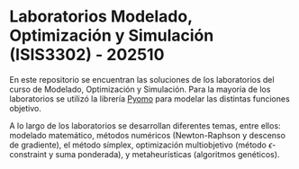 # Laboratorios Modelado, Optimización y Simulación (ISIS3302) - 202510

En este repositorio se encuentran las soluciones de los laboratorios del curso de Modelado, Optimización y Simulación. Para la mayoría de los laboratorios se utilizó la librería [Pyomo](https://www.pyomo.org/) para modelar las distintas funciones objetivo.

A lo largo de los laboratorios se desarrollan diferentes temas, entre ellos: modelado matemático, métodos numéricos (Newton-Raphson y descenso de gradiente), el método símplex, optimización multiobjetivo (método $\epsilon$-constraint y suma ponderada), y metaheurísticas (algoritmos genéticos).
